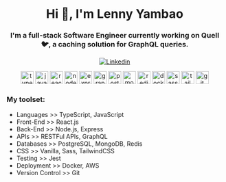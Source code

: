 <h1 align="center">Hi 👋, I'm Lenny Yambao </h1>

<h3 align="center">I'm a full-stack Software Engineer currently working on Quell 🐦, a caching solution for GraphQL queries.</h3>

<div style="margin-top: 16px;" />


<div align="center">

[![Linkedin](https://img.shields.io/badge/LinkedIn-0077B5?style=for-the-badge&logo=linkedin&logoColor=white)](https://www.linkedin.com/in/lenny-yambao/)

</div>

<p align="center">
    <img src="https://img.icons8.com/color/48/000000/typescript.png" alt="typescript" width="30" height="30"/> 
    <img src="https://img.icons8.com/color/48/000000/javascript.png" alt="javascript" width="30" height="30"/>
    <img src="https://img.icons8.com/plasticine/100/000000/react.png" alt="react" width="30" height="30"/>
    <img src="https://img.icons8.com/color/48/000000/nodejs.png" alt="nodejs" width="30" height="30"/> 
    <img src="https://img.icons8.com/color/48/000000/express.png" alt="express" width="30" height="30"/> 
    <img src="https://img.icons8.com/color/48/000000/graphql.png" alt="graphql" width="30" height="30"/> 
    <img src="https://img.icons8.com/color/48/000000/sql.png" alt="postgresql" width="30" height="30"/> 
    <img src="https://img.icons8.com/color/48/000000/mongodb.png" alt="mongodb" width="30" height="30"/>  
    <img src="https://img.icons8.com/color/48/000000/redis.png" alt="redis" width="30" height="30"/>  
    <img src="https://img.icons8.com/color/48/000000/docker.png" alt="docker" width="30" height="30"/>
    <img src="https://img.icons8.com/color/48/000000/sass.png" alt="sass" width="30" height="30"/> 
    <img src="https://img.icons8.com/color/48/000000/tailwindcss.png" alt="tailwindcss" width="30" height="30"/> 
    <img src="https://img.icons8.com/color/48/000000/git.png" alt="git" width="30" height="30"/> 
</p>

### My toolset:

- Languages >> TypeScript, JavaScript
- Front-End >> React.js
- Back-End >> Node.js, Express
- APIs >> RESTFul APIs, GraphQL
- Databases >> PostgreSQL, MongoDB, Redis
- CSS >> Vanilla, Sass, TailwindCSS
- Testing >> Jest
- Deployment >> Docker, AWS
- Version Control >> Git

</div>
